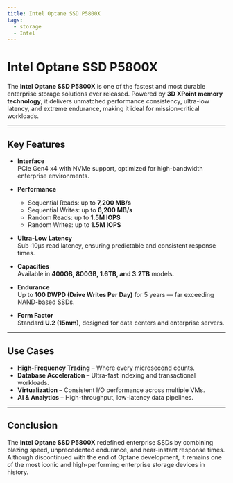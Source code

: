 ```yaml
---
title: Intel Optane SSD P5800X
tags:
  - storage
  - Intel
---
```


# Intel Optane SSD P5800X

The **Intel Optane SSD P5800X** is one of the fastest and most durable enterprise storage solutions ever released. Powered by **3D XPoint memory technology**, it delivers unmatched performance consistency, ultra-low latency, and extreme endurance, making it ideal for mission-critical workloads.

---

## Key Features

- **Interface**  
  PCIe Gen4 x4 with NVMe support, optimized for high-bandwidth enterprise environments.

- **Performance**  
  - Sequential Reads: up to **7,200 MB/s**  
  - Sequential Writes: up to **6,200 MB/s**  
  - Random Reads: up to **1.5M IOPS**  
  - Random Writes: up to **1.5M IOPS**  

- **Ultra-Low Latency**  
  Sub-10µs read latency, ensuring predictable and consistent response times.

- **Capacities**  
  Available in **400GB, 800GB, 1.6TB, and 3.2TB** models.

- **Endurance**  
  Up to **100 DWPD (Drive Writes Per Day)** for 5 years — far exceeding NAND-based SSDs.

- **Form Factor**  
  Standard **U.2 (15mm)**, designed for data centers and enterprise servers.

---

## Use Cases

- **High-Frequency Trading** – Where every microsecond counts.  
- **Database Acceleration** – Ultra-fast indexing and transactional workloads.  
- **Virtualization** – Consistent I/O performance across multiple VMs.  
- **AI & Analytics** – High-throughput, low-latency data pipelines.  

---

## Conclusion

The **Intel Optane SSD P5800X** redefined enterprise SSDs by combining blazing speed, unprecedented endurance, and near-instant response times. Although discontinued with the end of Optane development, it remains one of the most iconic and high-performing enterprise storage devices in history.
